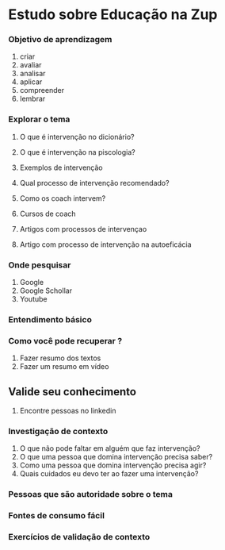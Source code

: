 # Estudo sobre Educação na Zup


### Objetivo de aprendizagem

1. criar
2. avaliar
3. analisar
4. aplicar
5. compreender 
6. lembrar 


### Explorar o tema

1. O que é intervenção no dicionário?

2. O que é intervenção na piscologia?

3. Exemplos de intervenção 

4. Qual processo de intervenção recomendado?

5. Como os coach intervem?

6. Cursos de coach

7. Artigos com processos de intervençao

8. Artigo com processo de intervenção na autoeficácia 

### Onde pesquisar

1. Google
2. Google Schollar
3. Youtube


### Entendimento básico

### Como você pode recuperar ?
1. Fazer resumo dos textos
2. Fazer um resumo em vídeo

## Valide seu conhecimento

1. Encontre pessoas no linkedin



### Investigação de contexto
1. O que não pode faltar em alguém que faz intervenção?
2. O que uma pessoa que domina intervenção precisa saber?
3. Como uma pessoa que domina intervenção precisa agir?
4. Quais cuidados eu devo ter ao fazer uma intervenção?


### Pessoas que são autoridade sobre o tema



### Fontes de consumo fácil


### Exercícios de validação de contexto



